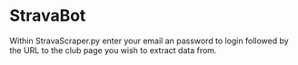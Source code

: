 # StravaBot

Within StravaScraper.py enter your email an password to login followed by the URL to the club page you wish to extract data from.
